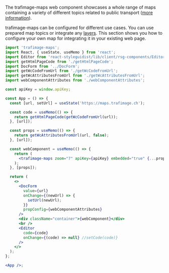 The trafimage-maps web component showcases a whole range of maps containing a variety of different topics related to public transport ([more information](https://company.sbb.ch/en/sbb-as-business-partner/services/trafimage-maps-and-station-plans.html)).

trafimage-maps can be configured for different use cases. You can use prepared map topics or integrate any [layers](https://jsdoc.maps.trafimage.ch/docjs.html). This section shows you how to configure your own map for integrating it in your existing web page.

```jsx
import 'trafimage-maps';
import React, { useState, useMemo } from 'react';
import Editor from 'react-styleguidist/lib/client/rsg-components/Editor';
import getHtmlPageCode from './getHtmlPageCode';
import DocForm from '../DocForm';
import getWcCodeFromUrl from './getWcCodeFromUrl';
import getWcAttributesFromUrl from './getWcAttributesFromUrl';
import webComponentAttributes from './webComponentAttributes';

const apiKey = window.apiKey;

const App = () => {
  const [url, setUrl] = useState('https://maps.trafimage.ch');

  const code = useMemo(() => {
    return getHtmlPageCode(getWcCodeFromUrl(url));
  }, [url]);

  const props = useMemo(() => {
    return getWcAttributesFromUrl(url, false);
  }, [url]);

  const webComponent = useMemo(() => {
    return (
      <trafimage-maps zoom="7" apiKey={apiKey} embedded="true" {...props} />
    );
  }, [props]);

  return (
    <>
      <DocForm
        value={url}
        onChange={(newUrl) => {
          setUrl(newUrl);
        }}
        propConfig={webComponentAttributes}
      />
      <div className="container">{webComponent}</div>
      <br />
      <Editor
        code={code}
        onChange={(code) => null} //setCode(code)}
      />
    </>
  );
};

<App />;
```
